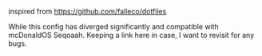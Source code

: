 inspired from https://github.com/falleco/dotfiles

While this config has diverged significantly and compatible with mcDonaldOS Seqoaah. Keeping a link here in case, I want to revisit for any bugs.
